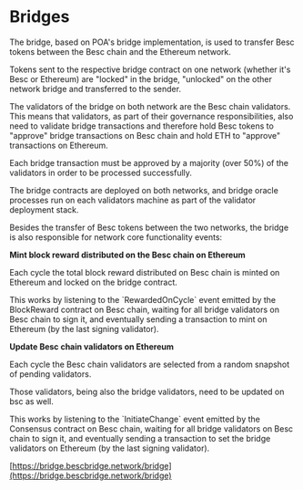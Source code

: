 # Bridges



The bridge, based on POA's bridge implementation, is used to transfer Besc tokens between the Besc chain and the Ethereum network.

Tokens sent to the respective bridge contract on one network (whether it's Besc or Ethereum) are "locked" in the bridge, "unlocked" on the other network bridge and transferred to the sender.

The validators of the bridge on both network are the Besc chain validators. This means that validators, as part of their governance responsibilities, also need to validate bridge transactions and therefore hold Besc tokens to "approve" bridge transactions on Besc chain and hold ETH to "approve" transactions on Ethereum.

Each bridge transaction must be approved by a majority (over 50%) of the validators in order to be processed successfully.

The bridge contracts are deployed on both networks, and bridge oracle processes run on each validators machine as part of the validator deployment stack.

Besides the transfer of Besc tokens between the two networks, the bridge is also responsible for network core functionality events:

**Mint block reward distributed on the Besc chain on Ethereum**

Each cycle the total block reward distributed on Besc chain is minted on Ethereum and locked on the bridge contract.

This works by listening to the \`RewardedOnCycle\` event emitted by the BlockReward contract on Besc chain, waiting for all bridge validators on Besc chain to sign it, and eventually sending a transaction to mint on Ethereum (by the last signing validator).

**Update Besc chain validators on Ethereum**

Each cycle the Besc chain validators are selected from a random snapshot of pending validators.

Those validators, being also the bridge validators, need to be updated on bsc as well.

This works by listening to the \`InitiateChange\` event emitted by the Consensus contract on Besc chain, waiting for all bridge validators on Besc chain to sign it, and eventually sending a transaction to set the bridge validators on Ethereum (by the last signing validator).

[https://bridge.bescbridge.network/bridge](https://bridge.bescbridge.network/bridge)
